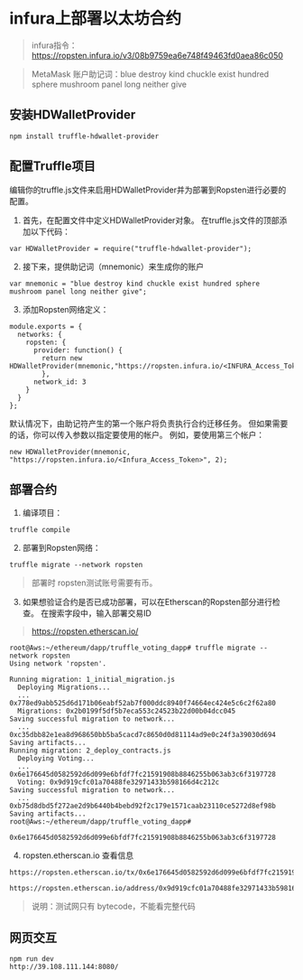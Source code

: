 
# infura上部署以太坊合约
>infura指令：https://ropsten.infura.io/v3/08b9759ea6e748f49463fd0aea86c050

> MetaMask 账户助记词：blue destroy kind chuckle exist hundred sphere mushroom panel long neither give

## 安装HDWalletProvider 
```
npm install truffle-hdwallet-provider
```
## 配置Truffle项目
编辑你的truffle.js文件来启用HDWalletProvider并为部署到Ropsten进行必要的配置。

1. 首先，在配置文件中定义HDWalletProvider对象。 在truffle.js文件的顶部添加以下代码：
```
var HDWalletProvider = require("truffle-hdwallet-provider");
```
2. 接下来，提供助记词（mnemonic）来生成你的账户
```
var mnemonic = "blue destroy kind chuckle exist hundred sphere mushroom panel long neither give";
```
3. 添加Ropsten网络定义：
```
module.exports = { 
  networks: { 
    ropsten: { 
      provider: function() { 
        return new HDWalletProvider(mnemonic,"https://ropsten.infura.io/<INFURA_Access_Token>") 
        }, 
      network_id: 3 
    }
  } 
};

```
默认情况下，由助记符产生的第一个账户将负责执行合约迁移任务。 但如果需要的话，你可以传入参数以指定要使用的帐户。 例如，要使用第三个帐户：
```
new HDWalletProvider(mnemonic, "https://ropsten.infura.io/<Infura_Access_Token>", 2);
```

## 部署合约
1. 编译项目：
```
truffle compile
```
2. 部署到Ropsten网络：
```
truffle migrate --network ropsten
```
> 部署时 ropsten测试账号需要有币。
3. 如果想验证合约是否已成功部署，可以在Etherscan的Ropsten部分进行检查。 在搜索字段中，输入部署交易ID
> https://ropsten.etherscan.io/
```
root@Aws:~/ethereum/dapp/truffle_voting_dapp# truffle migrate --network ropsten
Using network 'ropsten'.

Running migration: 1_initial_migration.js
  Deploying Migrations...
  ... 0x778ed9abb525d6d171b06eabf52ab7f000ddc8940f74664ec424e5c6c2f62a80
  Migrations: 0x2b0199f5df5b7eca553c24523b22d00b04dcc045
Saving successful migration to network...
  ... 0xc35dbb82e1ea8d968650bb5ba5cacd7c8650d0d81114ad9e0c24f3a39030d694
Saving artifacts...
Running migration: 2_deploy_contracts.js
  Deploying Voting...
  ... 0x6e176645d0582592d6d099e6bfdf7fc21591908b8846255b063ab3c6f3197728
  Voting: 0x9d919cfc01a70488fe32971433b598166d4c212c
Saving successful migration to network...
  ... 0xb75d8dbd5f272ae2d9b6440b4bebd92f2c179e1571caab23110ce5272d8ef98b
Saving artifacts...
root@Aws:~/ethereum/dapp/truffle_voting_dapp#
```

``` 合约ID
0x6e176645d0582592d6d099e6bfdf7fc21591908b8846255b063ab3c6f3197728
```
4. ropsten.etherscan.io 查看信息
``` 
https://ropsten.etherscan.io/tx/0x6e176645d0582592d6d099e6bfdf7fc21591908b8846255b063ab3c6f3197728
```
``` code
https://ropsten.etherscan.io/address/0x9d919cfc01a70488fe32971433b598166d4c212c#code
```
> 说明：测试网只有 bytecode，不能看完整代码
## 网页交互
```
npm run dev
http://39.108.111.144:8080/
```